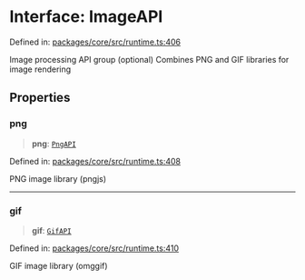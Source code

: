# Interface: ImageAPI

Defined in: [packages/core/src/runtime.ts:406](https://github.com/vdeantoni/unblessed/blob/alpha/packages/core/src/runtime.ts#L406)

Image processing API group (optional)
Combines PNG and GIF libraries for image rendering

## Properties

### png

> **png**: [`PngAPI`](runtime.Interface.PngAPI.md)

Defined in: [packages/core/src/runtime.ts:408](https://github.com/vdeantoni/unblessed/blob/alpha/packages/core/src/runtime.ts#L408)

PNG image library (pngjs)

---

### gif

> **gif**: [`GifAPI`](runtime.Interface.GifAPI.md)

Defined in: [packages/core/src/runtime.ts:410](https://github.com/vdeantoni/unblessed/blob/alpha/packages/core/src/runtime.ts#L410)

GIF image library (omggif)
